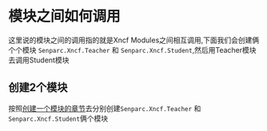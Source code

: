 # 模块之间如何调用

这里说的模块之间的调用指的就是Xncf Modules之间相互调用,下面我们会创建俩个个模块 `Senparc.Xncf.Teacher` 和 `Senparc.Xncf.Student`,然后用Teacher模块去调用Student模块

## 创建2个模块

按照[创建一个模块的章节](#sort=start&doc=xncf-develop/create-xncf.md)去分别创建`Senparc.Xncf.Teacher` 和 `Senparc.Xncf.Student`俩个模块